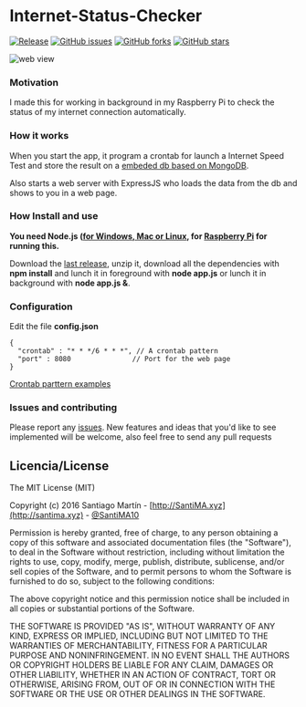 # Internet-Status-Checker

[![Release](http://github-release-version.herokuapp.com/github/SantiMA10/Internet-Status-Check/release.png)](https://github.com/SantiMA10/Internet-Status-Check/releases)
[![GitHub issues](https://img.shields.io/github/issues/SantiMA10/Internet-Status-Check.svg)](https://github.com/SantiMA10/Internet-Status-Check/issues)
[![GitHub forks](https://img.shields.io/github/forks/SantiMA10/Internet-Status-Check.svg)](https://github.com/SantiMA10/Internet-Status-Check/network)
[![GitHub stars](https://img.shields.io/github/stars/SantiMA10/Internet-Status-Check.svg)](https://github.com/SantiMA10/Internet-Status-Check/stargazers)

![web view](https://cloud.githubusercontent.com/assets/7255298/16101514/cb80c6a2-3366-11e6-8f43-574d7c9a6f76.png)

### Motivation

I made this for working in background in my Raspberry Pi to check the status of my internet connection automatically.

### How it works

When you start the app, it program a crontab for launch a Internet Speed Test and store the result on a [embeded db based on MongoDB](https://github.com/louischatriot/nedb).

Also starts a web server with ExpressJS who loads the data from the db and shows to you in a web page.

### How Install and use

**You need Node.js ([for Windows, Mac or Linux](https://nodejs.org/en/), for [Raspberry Pi](http://weworkweplay.com/play/raspberry-pi-nodejs/) for running this.**

Download the [last release](https://github.com/SantiMA10/Internet-Status-Check/releases), unzip it, download all the dependencies with **npm install** and lunch it in foreground with **node app.js** or lunch it in background with **node app.js &**.

### Configuration

Edit the file **config.json**

```
{
  "crontab" : "* * */6 * * *", // A crontab pattern 
  "port" : 8080               // Port for the web page
}
```
[Crontab parttern examples](http://alvinalexander.com/linux/unix-linux-crontab-every-minute-hour-day-syntax)

### Issues and contributing

Please report any [issues](https://github.com/SantiMA10/Internet-Status-Check/issues). New features and ideas that you'd like to see implemented will be welcome, also feel free to send any pull requests

## Licencia/License

The MIT License (MIT)

Copyright (c) 2016 Santiago Martín - [http://SantiMA.xyz](http://santima.xyz) - [@SantiMA10](http://twitter.com)

Permission is hereby granted, free of charge, to any person obtaining a copy
of this software and associated documentation files (the "Software"), to deal
in the Software without restriction, including without limitation the rights
to use, copy, modify, merge, publish, distribute, sublicense, and/or sell
copies of the Software, and to permit persons to whom the Software is
furnished to do so, subject to the following conditions:

The above copyright notice and this permission notice shall be included in all
copies or substantial portions of the Software.

THE SOFTWARE IS PROVIDED "AS IS", WITHOUT WARRANTY OF ANY KIND, EXPRESS OR
IMPLIED, INCLUDING BUT NOT LIMITED TO THE WARRANTIES OF MERCHANTABILITY,
FITNESS FOR A PARTICULAR PURPOSE AND NONINFRINGEMENT. IN NO EVENT SHALL THE
AUTHORS OR COPYRIGHT HOLDERS BE LIABLE FOR ANY CLAIM, DAMAGES OR OTHER
LIABILITY, WHETHER IN AN ACTION OF CONTRACT, TORT OR OTHERWISE, ARISING FROM,
OUT OF OR IN CONNECTION WITH THE SOFTWARE OR THE USE OR OTHER DEALINGS IN THE
SOFTWARE.

